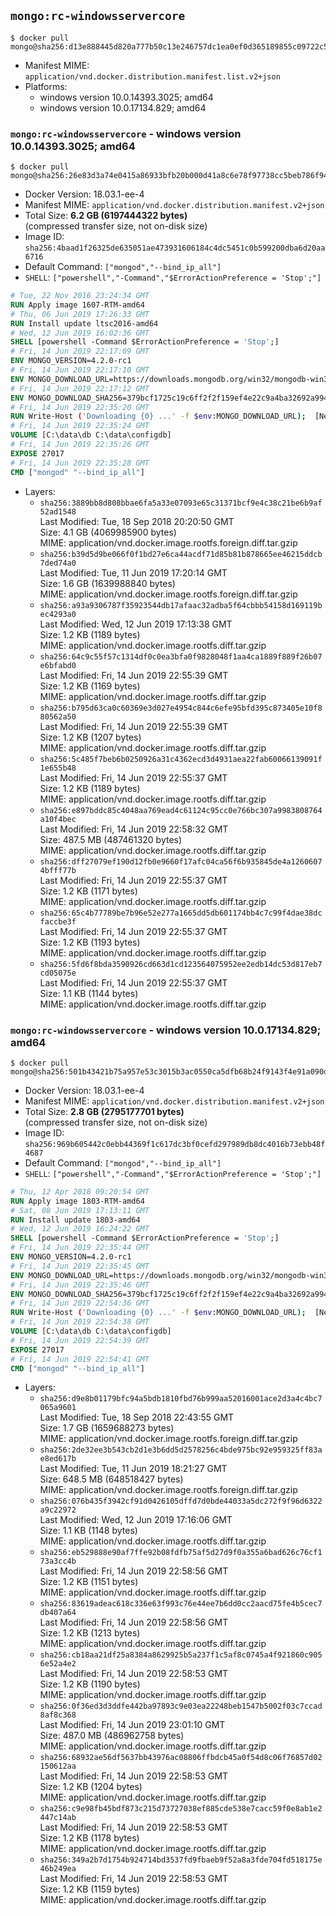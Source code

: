 ## `mongo:rc-windowsservercore`

```console
$ docker pull mongo@sha256:d13e888445d820a777b50c13e246757dc1ea0ef0d365189855c09722c59954f0
```

-	Manifest MIME: `application/vnd.docker.distribution.manifest.list.v2+json`
-	Platforms:
	-	windows version 10.0.14393.3025; amd64
	-	windows version 10.0.17134.829; amd64

### `mongo:rc-windowsservercore` - windows version 10.0.14393.3025; amd64

```console
$ docker pull mongo@sha256:26e83d3a74e0415a86933bfb20b000d41a8c6e78f97738cc5beb786f942638a8
```

-	Docker Version: 18.03.1-ee-4
-	Manifest MIME: `application/vnd.docker.distribution.manifest.v2+json`
-	Total Size: **6.2 GB (6197444322 bytes)**  
	(compressed transfer size, not on-disk size)
-	Image ID: `sha256:4baad1f26325de635051ae473931606184c4dc5451c0b599200dba6d20aa6716`
-	Default Command: `["mongod","--bind_ip_all"]`
-	`SHELL`: `["powershell","-Command","$ErrorActionPreference = 'Stop';"]`

```dockerfile
# Tue, 22 Nov 2016 23:24:34 GMT
RUN Apply image 1607-RTM-amd64
# Thu, 06 Jun 2019 17:26:33 GMT
RUN Install update ltsc2016-amd64
# Wed, 12 Jun 2019 16:02:36 GMT
SHELL [powershell -Command $ErrorActionPreference = 'Stop';]
# Fri, 14 Jun 2019 22:17:09 GMT
ENV MONGO_VERSION=4.2.0-rc1
# Fri, 14 Jun 2019 22:17:10 GMT
ENV MONGO_DOWNLOAD_URL=https://downloads.mongodb.org/win32/mongodb-win32-x86_64-2012plus-4.2.0-rc1-signed.msi
# Fri, 14 Jun 2019 22:17:12 GMT
ENV MONGO_DOWNLOAD_SHA256=379bcf1725c19c6ff2f2f159ef4e22c9a4ba32692a994e809457f1053c50066f
# Fri, 14 Jun 2019 22:35:20 GMT
RUN Write-Host ('Downloading {0} ...' -f $env:MONGO_DOWNLOAD_URL); 	[Net.ServicePointManager]::SecurityProtocol = [Net.SecurityProtocolType]::Tls12; 	(New-Object System.Net.WebClient).DownloadFile($env:MONGO_DOWNLOAD_URL, 'mongo.msi'); 		Write-Host ('Verifying sha256 ({0}) ...' -f $env:MONGO_DOWNLOAD_SHA256); 	if ((Get-FileHash mongo.msi -Algorithm sha256).Hash -ne $env:MONGO_DOWNLOAD_SHA256) { 		Write-Host 'FAILED!'; 		exit 1; 	}; 		Write-Host 'Installing ...'; 	Start-Process msiexec -Wait 		-ArgumentList @( 			'/i', 			'mongo.msi', 			'/quiet', 			'/qn', 			'INSTALLLOCATION=C:\mongodb', 			'ADDLOCAL=all' 		); 	$env:PATH = 'C:\mongodb\bin;' + $env:PATH; 	[Environment]::SetEnvironmentVariable('PATH', $env:PATH, [EnvironmentVariableTarget]::Machine); 		Write-Host 'Verifying install ...'; 	Write-Host '  mongo --version'; mongo --version; 	Write-Host '  mongod --version'; mongod --version; 		Write-Host 'Removing ...'; 	Remove-Item C:\mongodb\bin\*.pdb -Force; 	Remove-Item C:\windows\installer\*.msi -Force; 	Remove-Item mongo.msi -Force; 		Write-Host 'Complete.';
# Fri, 14 Jun 2019 22:35:24 GMT
VOLUME [C:\data\db C:\data\configdb]
# Fri, 14 Jun 2019 22:35:26 GMT
EXPOSE 27017
# Fri, 14 Jun 2019 22:35:28 GMT
CMD ["mongod" "--bind_ip_all"]
```

-	Layers:
	-	`sha256:3889bb8d808bbae6fa5a33e07093e65c31371bcf9e4c38c21be6b9af52ad1548`  
		Last Modified: Tue, 18 Sep 2018 20:20:50 GMT  
		Size: 4.1 GB (4069985900 bytes)  
		MIME: application/vnd.docker.image.rootfs.foreign.diff.tar.gzip
	-	`sha256:b39d5d9be066f0f1bd27e6ca44acdf71d85b81b878665ee46215ddcb7ded74a0`  
		Last Modified: Tue, 11 Jun 2019 17:20:14 GMT  
		Size: 1.6 GB (1639988840 bytes)  
		MIME: application/vnd.docker.image.rootfs.foreign.diff.tar.gzip
	-	`sha256:a93a9306787f35923544db17afaac32adba5f64cbbb54158d169119bec4293a0`  
		Last Modified: Wed, 12 Jun 2019 17:13:38 GMT  
		Size: 1.2 KB (1189 bytes)  
		MIME: application/vnd.docker.image.rootfs.diff.tar.gzip
	-	`sha256:64c9c55f57c1314df0c0ea3bfa0f9828048f1aa4ca1889f889f26b07e6bfabd0`  
		Last Modified: Fri, 14 Jun 2019 22:55:39 GMT  
		Size: 1.2 KB (1169 bytes)  
		MIME: application/vnd.docker.image.rootfs.diff.tar.gzip
	-	`sha256:b795d63ca0c60369e3d027e4954c844c6efe95bfd395c873405e10f880562a50`  
		Last Modified: Fri, 14 Jun 2019 22:55:39 GMT  
		Size: 1.2 KB (1207 bytes)  
		MIME: application/vnd.docker.image.rootfs.diff.tar.gzip
	-	`sha256:5c485f7beb6b0250926a31c4362ecd3d4931aea22fab60066139091f1e655b48`  
		Last Modified: Fri, 14 Jun 2019 22:55:37 GMT  
		Size: 1.2 KB (1189 bytes)  
		MIME: application/vnd.docker.image.rootfs.diff.tar.gzip
	-	`sha256:e897bddc85c4048aa769ead4c61124c95cc0e766bc307a9983808764a10f4bec`  
		Last Modified: Fri, 14 Jun 2019 22:58:32 GMT  
		Size: 487.5 MB (487461320 bytes)  
		MIME: application/vnd.docker.image.rootfs.diff.tar.gzip
	-	`sha256:dff27079ef190d12fb0e9660f17afc04ca56f6b935845de4a12606074bfff77b`  
		Last Modified: Fri, 14 Jun 2019 22:55:37 GMT  
		Size: 1.2 KB (1171 bytes)  
		MIME: application/vnd.docker.image.rootfs.diff.tar.gzip
	-	`sha256:65c4b77789be7b96e52e277a1665dd5db601174bb4c7c99f4dae38dcfaccbe3f`  
		Last Modified: Fri, 14 Jun 2019 22:55:37 GMT  
		Size: 1.2 KB (1193 bytes)  
		MIME: application/vnd.docker.image.rootfs.diff.tar.gzip
	-	`sha256:5fd6f8bda3590926cd663d1cd123564075952ee2edb14dc53d817eb7cd05075e`  
		Last Modified: Fri, 14 Jun 2019 22:55:37 GMT  
		Size: 1.1 KB (1144 bytes)  
		MIME: application/vnd.docker.image.rootfs.diff.tar.gzip

### `mongo:rc-windowsservercore` - windows version 10.0.17134.829; amd64

```console
$ docker pull mongo@sha256:501b43421b75a957e53c3015b3ac0550ca5dfb68b24f9143f4e91a090d4297c9
```

-	Docker Version: 18.03.1-ee-4
-	Manifest MIME: `application/vnd.docker.distribution.manifest.v2+json`
-	Total Size: **2.8 GB (2795177701 bytes)**  
	(compressed transfer size, not on-disk size)
-	Image ID: `sha256:969b605442c0ebb44369f1c617dc3bf0cefd297989db8dc4016b73ebb48f4687`
-	Default Command: `["mongod","--bind_ip_all"]`
-	`SHELL`: `["powershell","-Command","$ErrorActionPreference = 'Stop';"]`

```dockerfile
# Thu, 12 Apr 2018 09:20:54 GMT
RUN Apply image 1803-RTM-amd64
# Sat, 08 Jun 2019 17:13:11 GMT
RUN Install update 1803-amd64
# Wed, 12 Jun 2019 16:24:22 GMT
SHELL [powershell -Command $ErrorActionPreference = 'Stop';]
# Fri, 14 Jun 2019 22:35:44 GMT
ENV MONGO_VERSION=4.2.0-rc1
# Fri, 14 Jun 2019 22:35:45 GMT
ENV MONGO_DOWNLOAD_URL=https://downloads.mongodb.org/win32/mongodb-win32-x86_64-2012plus-4.2.0-rc1-signed.msi
# Fri, 14 Jun 2019 22:35:46 GMT
ENV MONGO_DOWNLOAD_SHA256=379bcf1725c19c6ff2f2f159ef4e22c9a4ba32692a994e809457f1053c50066f
# Fri, 14 Jun 2019 22:54:36 GMT
RUN Write-Host ('Downloading {0} ...' -f $env:MONGO_DOWNLOAD_URL); 	[Net.ServicePointManager]::SecurityProtocol = [Net.SecurityProtocolType]::Tls12; 	(New-Object System.Net.WebClient).DownloadFile($env:MONGO_DOWNLOAD_URL, 'mongo.msi'); 		Write-Host ('Verifying sha256 ({0}) ...' -f $env:MONGO_DOWNLOAD_SHA256); 	if ((Get-FileHash mongo.msi -Algorithm sha256).Hash -ne $env:MONGO_DOWNLOAD_SHA256) { 		Write-Host 'FAILED!'; 		exit 1; 	}; 		Write-Host 'Installing ...'; 	Start-Process msiexec -Wait 		-ArgumentList @( 			'/i', 			'mongo.msi', 			'/quiet', 			'/qn', 			'INSTALLLOCATION=C:\mongodb', 			'ADDLOCAL=all' 		); 	$env:PATH = 'C:\mongodb\bin;' + $env:PATH; 	[Environment]::SetEnvironmentVariable('PATH', $env:PATH, [EnvironmentVariableTarget]::Machine); 		Write-Host 'Verifying install ...'; 	Write-Host '  mongo --version'; mongo --version; 	Write-Host '  mongod --version'; mongod --version; 		Write-Host 'Removing ...'; 	Remove-Item C:\mongodb\bin\*.pdb -Force; 	Remove-Item C:\windows\installer\*.msi -Force; 	Remove-Item mongo.msi -Force; 		Write-Host 'Complete.';
# Fri, 14 Jun 2019 22:54:38 GMT
VOLUME [C:\data\db C:\data\configdb]
# Fri, 14 Jun 2019 22:54:39 GMT
EXPOSE 27017
# Fri, 14 Jun 2019 22:54:41 GMT
CMD ["mongod" "--bind_ip_all"]
```

-	Layers:
	-	`sha256:d9e8b01179bfc94a5bdb1810fbd76b999aa52016001ace2d3a4c4bc7065a9601`  
		Last Modified: Tue, 18 Sep 2018 22:43:55 GMT  
		Size: 1.7 GB (1659688273 bytes)  
		MIME: application/vnd.docker.image.rootfs.foreign.diff.tar.gzip
	-	`sha256:2de32ee3b543cb2d1e3b6dd5d2578256c4bde975bc92e959325ff83ae8ed617b`  
		Last Modified: Tue, 11 Jun 2019 18:21:27 GMT  
		Size: 648.5 MB (648518427 bytes)  
		MIME: application/vnd.docker.image.rootfs.foreign.diff.tar.gzip
	-	`sha256:076b435f3942cf91d0426105dffd7d0bde44033a5dc272f9f96d6322a9c22972`  
		Last Modified: Wed, 12 Jun 2019 17:16:06 GMT  
		Size: 1.1 KB (1148 bytes)  
		MIME: application/vnd.docker.image.rootfs.diff.tar.gzip
	-	`sha256:eb529888e90af7ffe92b08fdfb75af5d27d9f0a355a6bad626c76cf173a3cc4b`  
		Last Modified: Fri, 14 Jun 2019 22:58:56 GMT  
		Size: 1.2 KB (1151 bytes)  
		MIME: application/vnd.docker.image.rootfs.diff.tar.gzip
	-	`sha256:83619adeac618c336e63f993c76e44ee7b6dd0cc2aacd75fe4b5cec7db407a64`  
		Last Modified: Fri, 14 Jun 2019 22:58:56 GMT  
		Size: 1.2 KB (1213 bytes)  
		MIME: application/vnd.docker.image.rootfs.diff.tar.gzip
	-	`sha256:cb18aa21df25a8384a8629925b5a237f1c5af8c0745a4f921860c9056e52a4e2`  
		Last Modified: Fri, 14 Jun 2019 22:58:53 GMT  
		Size: 1.2 KB (1190 bytes)  
		MIME: application/vnd.docker.image.rootfs.diff.tar.gzip
	-	`sha256:0f36ed3d3ddfe442ba97893c9e03ea22248beb1547b5002f03c7ccad8af8c368`  
		Last Modified: Fri, 14 Jun 2019 23:01:10 GMT  
		Size: 487.0 MB (486962758 bytes)  
		MIME: application/vnd.docker.image.rootfs.diff.tar.gzip
	-	`sha256:68932ae56df5637bb43976ac08806ffbdcb45a0f54d8c06f76857d02150612aa`  
		Last Modified: Fri, 14 Jun 2019 22:58:53 GMT  
		Size: 1.2 KB (1204 bytes)  
		MIME: application/vnd.docker.image.rootfs.diff.tar.gzip
	-	`sha256:c9e98fb45bdf873c215d73727038ef885cde538e7cacc59f0e8ab1e2447c14ab`  
		Last Modified: Fri, 14 Jun 2019 22:58:53 GMT  
		Size: 1.2 KB (1178 bytes)  
		MIME: application/vnd.docker.image.rootfs.diff.tar.gzip
	-	`sha256:349a2b7d1754b924714bd3537fd9fbaeb9f52a8a3fde704fd518175e46b249ea`  
		Last Modified: Fri, 14 Jun 2019 22:58:53 GMT  
		Size: 1.2 KB (1159 bytes)  
		MIME: application/vnd.docker.image.rootfs.diff.tar.gzip
